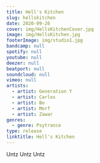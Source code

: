 ```yaml
---
title: Hell's Kitchen
slug: hellskitchen
date: 2020-09-26
cover: img/HellsKitchenCover.jpg
image: img/HellsKitchen.jpg
footerImage: img/studio1.jpg
bandcamp: null
spotify: null
youtube: null
deezer: null
beatport: null
soundcloud: null
vimeo: null
artists:
  - artist: Generation Y
  - artist: Carlos
  - artist: Bo
  - artist: Morf
  - artist: Zawar
genres:
  - genre: Psytrance
type: release
linktitle: Hell's Kitchen
---
```



Untz Untz Untz
